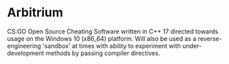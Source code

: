 # Arbitrium
CS:GO Open Source Cheating Software written in C++ 17 directed towards usage on the Windows 10 (x86_64) platform. Will also be used as a reverse-engineering 'sandbox' at times with ability to experiment with under-development methods by passing compiler directives.
